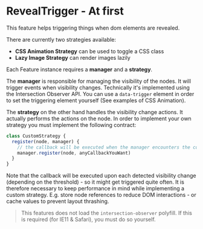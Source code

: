 # RevealTrigger - At first

This feature helps triggering things when dom elements are revealed.

There are currently two strategies available:

- **CSS Animation Strategy** can be used to toggle a CSS class
- **Lazy Image Strategy** can render images lazily

Each Feature instance requires a **manager** and a **strategy**.

The **manager** is responsible for managing the visibility of the nodes. It will trigger events when visibility changes. Technically it's implemented using the Intersection Observer API.
You can use a `data-trigger` element in order to set the triggering element yourself (See examples of CSS Animation).

The **strategy** on the other hand handles the visibility change actions. It actually performs the actions on the node.
In order to implement your own strategy you must implement the following contract:

```js
class CustomStrategy {
  register(node, manager) {
    // the callback will be executed when the manager encounters the configured visibility states
    manager.register(node, anyCallbackYouWant)
  }
}
```

Note that the callback will be executed upon each detected visibility change (depending on the threshold) - so it might get triggered quite often.
It is therefore necessary to keep performance in mind while implementing a custom strategy. E.g. store node references to reduce DOM interactions - or cache values to prevent layout thrashing.

> This features does not load the `intersection-observer` polyfill. If this is required (for IE11 & Safari), you must do so yourself.
